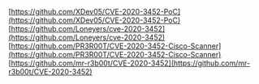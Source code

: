 [https://github.com/XDev05/CVE-2020-3452-PoC](https://github.com/XDev05/CVE-2020-3452-PoC)
[https://github.com/Loneyers/cve-2020-3452](https://github.com/Loneyers/cve-2020-3452)
[https://github.com/PR3R00T/CVE-2020-3452-Cisco-Scanner](https://github.com/PR3R00T/CVE-2020-3452-Cisco-Scanner)
[https://github.com/mr-r3b00t/CVE-2020-3452](https://github.com/mr-r3b00t/CVE-2020-3452)
